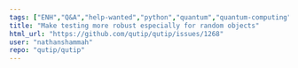 ```yaml
---
tags: ["ENH","Q&A","help-wanted","python","quantum","quantum-computing","quantum-information","quantum-mechanics","quantum-optics","quantum-toolbox","qutip","unitaryhack"]
title: "Make testing more robust especially for random objects"
html_url: "https://github.com/qutip/qutip/issues/1268"
user: "nathanshammah"
repo: "qutip/qutip"
---
```



